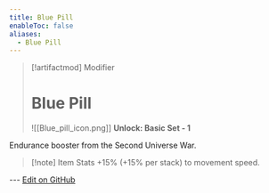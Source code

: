 ```yaml
---
title: Blue Pill
enableToc: false
aliases:
  - Blue Pill
---
```


> [!artifactmod] Modifier
>
> # Blue Pill
>
> ![[Blue_pill_icon.png]]
> **Unlock: Basic Set - 1** 

Endurance booster from the Second Universe War.

> [!note] Item Stats
> +15% (+15% per stack) to movement speed.

--- [Edit on GitHub](https://github.com/Mondrethos/gatekeeperwiki/edit/main/content/Artifacts/BluePill.md)
